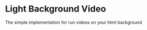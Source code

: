Light Background Video
============

The simple implementation for run videos on your html background
